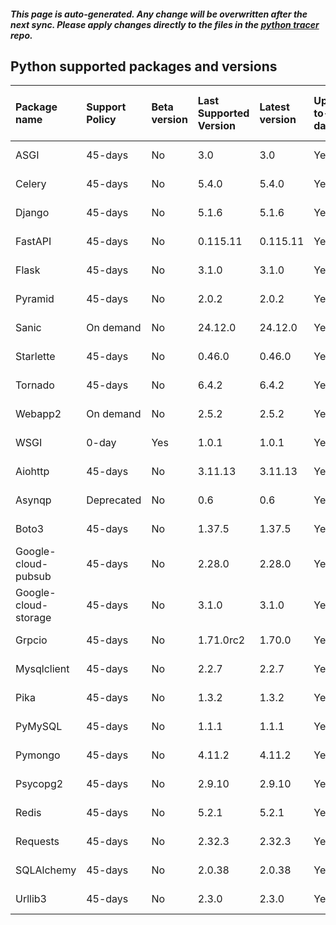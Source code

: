 ##### This page is auto-generated. Any change will be overwritten after the next sync. Please apply changes directly to the files in the [python tracer](https://github.com/instana/python-sensor) repo.
## Python supported packages and versions
| Package name         | Support Policy   | Beta version   | Last Supported Version   | Latest version   | Up-to-date   | Release date   | Latest Version Published At   | Days behind   | Cloud Native   |
|:---------------------|:-----------------|:---------------|:-------------------------|:-----------------|:-------------|:---------------|:------------------------------|:--------------|:---------------|
| ASGI                 | 45-days          | No             | 3.0                      | 3.0              | Yes          | 2019-03-04     | 2019-03-04                    | 0 day/s       | No             |
| Celery               | 45-days          | No             | 5.4.0                    | 5.4.0            | Yes          | 2024-04-17     | 2024-04-17                    | 0 day/s       | No             |
| Django               | 45-days          | No             | 5.1.6                    | 5.1.6            | Yes          | 2025-02-05     | 2025-02-05                    | 0 day/s       | No             |
| FastAPI              | 45-days          | No             | 0.115.11                 | 0.115.11         | Yes          | 2025-03-01     | 2025-03-01                    | 0 day/s       | No             |
| Flask                | 45-days          | No             | 3.1.0                    | 3.1.0            | Yes          | 2024-11-13     | 2024-11-13                    | 0 day/s       | No             |
| Pyramid              | 45-days          | No             | 2.0.2                    | 2.0.2            | Yes          | 2023-08-25     | 2023-08-25                    | 0 day/s       | No             |
| Sanic                | On demand        | No             | 24.12.0                  | 24.12.0          | Yes          | 2024-12-31     | 2024-12-31                    | 0 day/s       | No             |
| Starlette            | 45-days          | No             | 0.46.0                   | 0.46.0           | Yes          | 2025-02-22     | 2025-02-22                    | 0 day/s       | No             |
| Tornado              | 45-days          | No             | 6.4.2                    | 6.4.2            | Yes          | 2024-11-22     | 2024-11-22                    | 0 day/s       | No             |
| Webapp2              | On demand        | No             | 2.5.2                    | 2.5.2            | Yes          | 2012-09-28     | 2012-09-28                    | 0 day/s       | No             |
| WSGI                 | 0-day            | Yes            | 1.0.1                    | 1.0.1            | Yes          | 2010-09-26     | 2010-09-26                    | 0 day/s       | No             |
| Aiohttp              | 45-days          | No             | 3.11.13                  | 3.11.13          | Yes          | 2025-02-24     | 2025-02-24                    | 0 day/s       | No             |
| Asynqp               | Deprecated       | No             | 0.6                      | 0.6              | Yes          | 2019-01-20     | 2019-01-20                    | 0 day/s       | No             |
| Boto3                | 45-days          | No             | 1.37.5                   | 1.37.5           | Yes          | 2025-03-03     | 2025-03-03                    | 0 day/s       | Yes            |
| Google-cloud-pubsub  | 45-days          | No             | 2.28.0                   | 2.28.0           | Yes          | 2025-01-30     | 2025-01-30                    | 0 day/s       | Yes            |
| Google-cloud-storage | 45-days          | No             | 3.1.0                    | 3.1.0            | Yes          | 2025-02-28     | 2025-02-28                    | 0 day/s       | Yes            |
| Grpcio               | 45-days          | No             | 1.71.0rc2                | 1.70.0           | Yes          | 2025-01-23     | 2025-02-24                    | 0 day/s       | Yes            |
| Mysqlclient          | 45-days          | No             | 2.2.7                    | 2.2.7            | Yes          | 2025-01-10     | 2025-01-10                    | 0 day/s       | Yes            |
| Pika                 | 45-days          | No             | 1.3.2                    | 1.3.2            | Yes          | 2023-05-05     | 2023-05-05                    | 0 day/s       | No             |
| PyMySQL              | 45-days          | No             | 1.1.1                    | 1.1.1            | Yes          | 2024-05-21     | 2024-05-21                    | 0 day/s       | Yes            |
| Pymongo              | 45-days          | No             | 4.11.2                   | 4.11.2           | Yes          | 2025-03-03     | 2025-03-03                    | 0 day/s       | Yes            |
| Psycopg2             | 45-days          | No             | 2.9.10                   | 2.9.10           | Yes          | 2024-10-16     | 2024-10-16                    | 0 day/s       | No             |
| Redis                | 45-days          | No             | 5.2.1                    | 5.2.1            | Yes          | 2024-12-06     | 2024-12-06                    | 0 day/s       | Yes            |
| Requests             | 45-days          | No             | 2.32.3                   | 2.32.3           | Yes          | 2024-05-29     | 2024-05-29                    | 0 day/s       | Yes            |
| SQLAlchemy           | 45-days          | No             | 2.0.38                   | 2.0.38           | Yes          | 2025-02-06     | 2025-02-06                    | 0 day/s       | Yes            |
| Urllib3              | 45-days          | No             | 2.3.0                    | 2.3.0            | Yes          | 2024-12-22     | 2024-12-22                    | 0 day/s       | No             |
